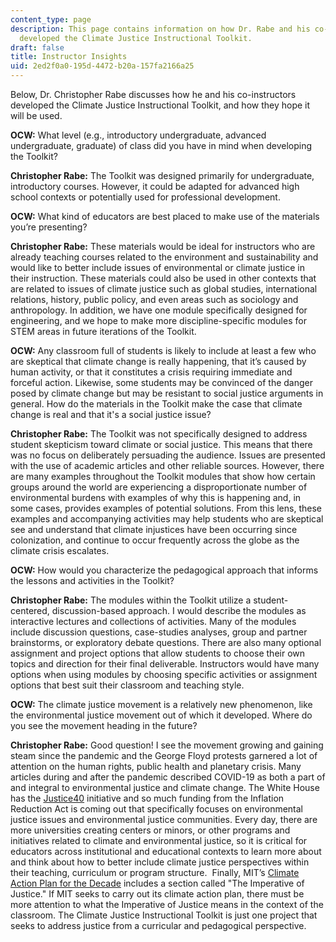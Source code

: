 ```yaml
---
content_type: page
description: This page contains information on how Dr. Rabe and his co-instructors
  developed the Climate Justice Instructional Toolkit.
draft: false
title: Instructor Insights
uid: 2ed2f0a0-195d-4472-b20a-157fa2166a25
---
```

Below, Dr. Christopher Rabe discusses how he and his co-instructors developed the Climate Justice Instructional Toolkit, and how they hope it will be used.

**OCW:** What level (e.g., introductory undergraduate, advanced undergraduate, graduate) of class did you have in mind when developing the Toolkit?

**Christopher Rabe:** The Toolkit was designed primarily for undergraduate, introductory courses. However, it could be adapted for advanced high school contexts or potentially used for professional development.

**OCW:** What kind of educators are best placed to make use of the materials you’re presenting?

**Christopher Rabe:** These materials would be ideal for instructors who are already teaching courses related to the environment and sustainability and would like to better include issues of environmental or climate justice in their instruction. These materials could also be used in other contexts that are related to issues of climate justice such as global studies, international relations, history, public policy, and even areas such as sociology and anthropology. In addition, we have one module specifically designed for engineering, and we hope to make more discipline-specific modules for STEM areas in future iterations of the Toolkit. 

**OCW:** Any classroom full of students is likely to include at least a few who are skeptical that climate change is really happening, that it’s caused by human activity, or that it constitutes a crisis requiring immediate and forceful action. Likewise, some students may be convinced of the danger posed by climate change but may be resistant to social justice arguments in general. How do the materials in the Toolkit make the case that climate change is real and that it's a social justice issue?

**Christopher Rabe:** The Toolkit was not specifically designed to address student skepticism toward climate or social justice. This means that there was no focus on deliberately persuading the audience. Issues are presented with the use of academic articles and other reliable sources. However, there are many examples throughout the Toolkit modules that show how certain groups around the world are experiencing a disproportionate number of environmental burdens with examples of why this is happening and, in some cases, provides examples of potential solutions. From this lens, these examples and accompanying activities may help students who are skeptical see and understand that climate injustices have been occurring since colonization, and continue to occur frequently across the globe as the climate crisis escalates.

**OCW:** How would you characterize the pedagogical approach that informs the lessons and activities in the Toolkit?

**Christopher Rabe:** The modules within the Toolkit utilize a student-centered, discussion-based approach. I would describe the modules as interactive lectures and collections of activities. Many of the modules include discussion questions, case-studies analyses, group and partner brainstorms, or exploratory debate questions. There are also many optional assignment and project options that allow students to choose their own topics and direction for their final deliverable. Instructors would have many options when using modules by choosing specific activities or assignment options that best suit their classroom and teaching style.

**OCW:** The climate justice movement is a relatively new phenomenon, like the environmental justice movement out of which it developed. Where do you see the movement heading in the future?

**Christopher Rabe:** Good question! I see the movement growing and gaining steam since the pandemic and the George Floyd protests garnered a lot of attention on the human rights, public health and planetary crisis. Many articles during and after the pandemic described COVID-19 as both a part of and integral to environmental justice and climate change. The White House has the [Justice40](https://www.whitehouse.gov/environmentaljustice/justice40/) initiative and so much funding from the Inflation Reduction Act is coming out that specifically focuses on environmental justice issues and environmental justice communities. Every day, there are more universities creating centers or minors, or other programs and initiatives related to climate and environmental justice, so it is critical for educators across institutional and educational contexts to learn more about and think about how to better include climate justice perspectives within their teaching, curriculum or program structure.  Finally, MIT’s [Climate Action Plan for the Decade](https://climate.mit.edu/climateaction) includes a section called "The Imperative of Justice." If MIT seeks to carry out its climate action plan, there must be more attention to what the Imperative of Justice means in the context of the classroom. The Climate Justice Instructional Toolkit is just one project that seeks to address justice from a curricular and pedagogical perspective.